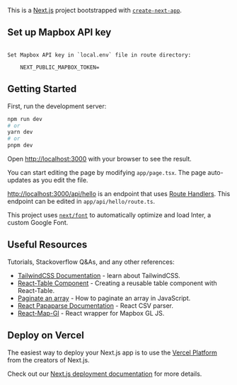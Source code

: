 This is a [Next.js](https://nextjs.org/) project bootstrapped with [`create-next-app`](https://github.com/vercel/next.js/tree/canary/packages/create-next-app).

## Set up Mapbox API key
```

Set Mapbox API key in `local.env` file in route directory:

    NEXT_PUBLIC_MAPBOX_TOKEN=

```

## Getting Started

First, run the development server:

```bash
npm run dev
# or
yarn dev
# or
pnpm dev
```

Open [http://localhost:3000](http://localhost:3000) with your browser to see the result.

You can start editing the page by modifying `app/page.tsx`. The page auto-updates as you edit the file.

[http://localhost:3000/api/hello](http://localhost:3000/api/hello) is an endpoint that uses [Route Handlers](https://beta.nextjs.org/docs/routing/route-handlers). This endpoint can be edited in `app/api/hello/route.ts`.

This project uses [`next/font`](https://nextjs.org/docs/basic-features/font-optimization) to automatically optimize and load Inter, a custom Google Font.

## Useful Resources

Tutorials, Stackoverflow Q&As, and any other references:

- [TailwindCSS Documentation](https://tailwindcss.com/docs/installation) - learn about TailwindCSS.
- [React-Table Component](https://dev.to/serhatgenc/creating-a-reusable-table-component-with-react-table-and-material-ui-10jd) - Creating a reusable table component with React-Table.
- [Paginate an array](https://ilikekillnerds.com/2020/09/how-to-paginate-an-array-in-javascript/) - How to paginate an array in JavaScript.
- [React Papaparse Documentation](https://react-papaparse.js.org/docs) - React CSV parser.
- [React-Map-Gl](https://visgl.github.io/react-map-gl/docs) - React wrapper for Mapbox GL JS.

## Deploy on Vercel

The easiest way to deploy your Next.js app is to use the [Vercel Platform](https://vercel.com/new?utm_medium=default-template&filter=next.js&utm_source=create-next-app&utm_campaign=create-next-app-readme) from the creators of Next.js.

Check out our [Next.js deployment documentation](https://nextjs.org/docs/deployment) for more details.
